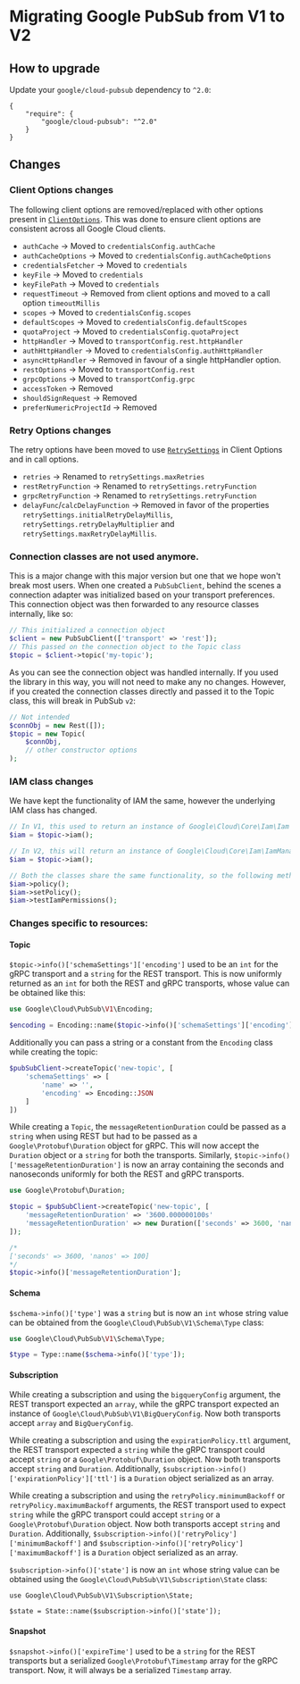 # Migrating Google PubSub from V1 to V2

## How to upgrade

Update your `google/cloud-pubsub` dependency to `^2.0`:

```
{
    "require": {
        "google/cloud-pubsub": "^2.0"
    }
}
```

## Changes

### Client Options changes

The following client options are removed/replaced with other options present in
[`ClientOptions`][ClientOptions]. This was done to ensure client options are consistent across all
Google Cloud clients.

- `authCache` -> Moved to `credentialsConfig.authCache`
- `authCacheOptions` -> Moved to `credentialsConfig.authCacheOptions`
- `credentialsFetcher` -> Moved to `credentials`
- `keyFile` -> Moved to `credentials`
- `keyFilePath` -> Moved to `credentials`
- `requestTimeout` -> Removed from client options and moved to a call option `timeoutMillis`
- `scopes` -> Moved to `credentialsConfig.scopes`
- `defaultScopes` -> Moved to `credentialsConfig.defaultScopes`
- `quotaProject` -> Moved to `credentialsConfig.quotaProject`
- `httpHandler` -> Moved to `transportConfig.rest.httpHandler`
- `authHttpHandler` -> Moved to `credentialsConfig.authHttpHandler`
- `asyncHttpHandler` -> Removed in favour of a single httpHandler option.
- `restOptions` -> Moved to `transportConfig.rest`
- `grpcOptions` -> Moved to `transportConfig.grpc`
- `accessToken` -> Removed
- `shouldSignRequest` -> Removed
- `preferNumericProjectId` -> Removed

### Retry Options changes

The retry options have been moved to use [`RetrySettings`][RetrySettings] in Client Options and in
call options.

- `retries` -> Renamed to `retrySettings.maxRetries`
- `restRetryFunction` -> Renamed to `retrySettings.retryFunction`
- `grpcRetryFunction` -> Renamed to `retrySettings.retryFunction`
- `delayFunc`/`calcDelayFunction` -> Removed in favor of the properties
  `retrySettings.initialRetryDelayMillis`, `retrySettings.retryDelayMultiplier` and
  `retrySettings.maxRetryDelayMillis`.

[RetrySettings]: https://googleapis.github.io/gax-php/v1.26.1/Google/ApiCore/RetrySettings.html

[ClientOptions]: https://googleapis.github.io/gax-php/v1.26.1/Google/ApiCore/Options/ClientOptions.html

### Connection classes are not used anymore.

This is a major change with this major version but one that we hope won't break most users. When one
created a `PubSubClient`, behind the scenes a connection adapter was initialized based on your
transport preferences. This connection object was then forwarded to any resource classes internally,
like so:

```php
// This initialized a connection object
$client = new PubSubClient(['transport' => 'rest']);
// This passed on the connection object to the Topic class
$topic = $client->topic('my-topic');
```

As you can see the connection object was handled internally. If you used the library in this way,
you will not need to make any no changes. However, if you created the connection classes directly
and passed it to the Topic class, this will break in PubSub `v2`:

```php
// Not intended
$connObj = new Rest([]);
$topic = new Topic(
    $connObj,
    // other constructor options
);
```

### IAM class changes

We have kept the functionality of IAM the same, however the underlying IAM class has changed.
```php
// In V1, this used to return an instance of Google\Cloud\Core\Iam\Iam
$iam = $topic->iam();

// In V2, this will return an instance of Google\Cloud\Core\Iam\IamManager
$iam = $topic->iam();

// Both the classes share the same functionality, so the following methods will work for both versions.
$iam->policy();
$iam->setPolicy();
$iam->testIamPermissions();
```

### Changes specific to resources:

#### Topic

`$topic->info()['schemaSettings']['encoding']` used to be an `int` for the gRPC transport and a
`string` for the REST transport. This is now uniformly returned as an `int` for both the
REST and gRPC transports, whose value can be obtained like this:

```php
use Google\Cloud\PubSub\V1\Encoding;

$encoding = Encoding::name($topic->info()['schemaSettings']['encoding']);
```

Additionally you can pass a string or a constant from the `Encoding` class while creating the topic:

```php
$pubSubClient->createTopic('new-topic', [
    'schemaSettings' => [
        'name' => '',
        'encoding' => Encoding::JSON
    ]
])
```

While creating a `Topic`, the `messageRetentionDuration` could be passed as a `string` when using
REST but had to be passed as a `Google\Protobuf\Duration` object for gRPC. This will now accept the
`Duration` object or a `string` for both the transports. Similarly,
`$topic->info()['messageRetentionDuration']` is now an array containing the seconds and nanoseconds
uniformly for both the REST and gRPC transports.

```php
use Google\Protobuf\Duration;

$topic = $pubSubClient->createTopic('new-topic', [
    'messageRetentionDuration' => '3600.000000100s'
    'messageRetentionDuration' => new Duration(['seconds' => 3600, 'nanos' => 100])
]);

/*
['seconds' => 3600, 'nanos' => 100]
*/
$topic->info()['messageRetentionDuration'];
```

#### Schema

`$schema->info()['type']` was a `string` but is now an `int` whose string value can be obtained from
the `Google\Cloud\PubSub\V1\Schema\Type` class:
```php
use Google\Cloud\PubSub\V1\Schema\Type;

$type = Type::name($schema->info()['type']);
```

#### Subscription

While creating a subscription and using the `bigqueryConfig` argument, the REST transport expected
an `array`, while the gRPC transport expected an instance of
`Google\Cloud\PubSub\V1\BigQueryConfig`. Now both transports accept `array` and `BigQueryConfig`.

While creating a subscription and using the `expirationPolicy.ttl` argument, the REST transport
expected a `string` while the gRPC transport could accept `string` or a
`Google\Protobuf\Duration` object. Now both transports accept `string` and `Duration`. Additionally,
`$subscription->info()['expirationPolicy']['ttl']` is a `Duration` object serialized as an array.

While creating a subscription and using the `retryPolicy.minimumBackoff` or
`retryPolicy.maximumBackoff` arguments, the REST transport used to expect `string` while the gRPC
transport could accept `string` or a `Google\Protobuf\Duration` object. Now both transports accept
`string` and `Duration`. Additionally, `$subscription->info()['retryPolicy']['minimumBackoff']` and
`$subscription->info()['retryPolicy']['maximumBackoff']` is a `Duration` object serialized as an
array.

`$subscription->info()['state']` is now an `int` whose string value can be obtained using the
`Google\Cloud\PubSub\V1\Subscription\State` class:
```
use Google\Cloud\PubSub\V1\Subscription\State;

$state = State::name($subscription->info()['state']);
```

#### Snapshot

`$snapshot->info()['expireTime']` used to be a `string` for the REST transports but a serialized
`Google\Protobuf\Timestamp` array for the gRPC transport. Now, it will always be a serialized
`Timestamp` array.
